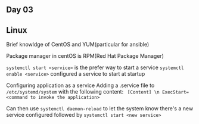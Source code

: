 ## Day 03


## Linux

Brief knowldge of CentOS and YUM(particular for ansible)

Package manager in centOS is RPM(Red Hat Package Manager)

```systemctl start <service>``` is the prefer way to start a service
```systemctl enable <service>``` configured a service to start at startup

Configuring application as a service
Adding a .service file to ```/etc/systemd/system``` with the following content:
``` [Content] \n ExecStart=<command to invoke the application>```

Can then use ```systemctl daemon-reload``` to let the system know there's a new service configured followed by ```systemctl start <new service>```

